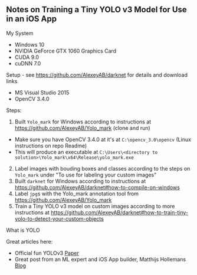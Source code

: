 ## Notes on Training a Tiny YOLO v3 Model for Use in an iOS App

My System
* Windows 10
* NVIDIA GeForce GTX 1060 Graphics Card
* CUDA 9.0
* cuDNN 7.0

Setup - see https://github.com/AlexeyAB/darknet for details and download links
* MS Visual Studio 2015
* OpenCV 3.4.0

Steps:

1.  Built `Yolo_mark` for Windows according to instructions at https://github.com/AlexeyAB/Yolo_mark (clone and run)
  * Make sure you have OpenCV 3.4.0 at it's at `C:\opencv_3.0\opencv` (Linux instructions on repo Readme)
  * This will produce an executable at `C:\Users\<directory to solution>\Yolo_mark\x64\Release\yolo_mark.exe`
2.  Label images with bouding boxes and classes according to the steps on `Yolo_mark` under "To use for labeling your custom images"
3.  Built `darknet` for Windows according to instructions at https://github.com/AlexeyAB/darknet#how-to-compile-on-windows
4.  Label `jpg`s with the Yolo_mark annotation tool from https://github.com/AlexeyAB/Yolo_mark 
5.  Train a Tiny YOLO v3 model on custom images according to more instructions at https://github.com/AlexeyAB/darknet#how-to-train-tiny-yolo-to-detect-your-custom-objects

What is YOLO

Great articles here:
  * Official fun YOLOv3 [Paper](https://pjreddie.com/media/files/papers/YOLOv3.pdf)
  * Great post from an ML expert and iOS App builder, Matthijs Hollemans [Blog](http://machinethink.net/blog/object-detection-with-yolo/)
